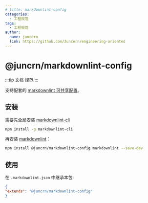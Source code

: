 ```yaml
---
# title: markdownlint-config
categories:
  - 工程规范
tags:
  - 工程规范
author:
  name: juncern
  link: https://github.com/Juncern/engineering-oriented
---
```


# @juncrn/markdownlint-config

:::tip
文档 规范
:::

支持配套的 [markdownlint 可共享配置](https://www.npmjs.com/package/markdownlint#optionsconfig)。

## 安装
需要先全局安装 [markdownlint-cli](https://www.npmjs.com/package/markdownlint-cli)
```bash
npm install -g markdownlint-cli
```

再安装 [markdownlint](https://www.npmjs.com/package/markdownlint)：

```bash
npm install @juncrn/markdownlint-config markdownlint --save-dev
```

## 使用

在 `.markdownlint.json` 中继承本包:

```json
{
"extends": "@juncrn/markdownlint-config"
}
```
